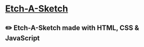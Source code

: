 # [Etch-A-Sketch](https://www.theodinproject.com/paths/foundations/courses/foundations/lessons/etch-a-sketch-project)

## ✏️ Etch-A-Sketch made with HTML, CSS &amp; JavaScript
